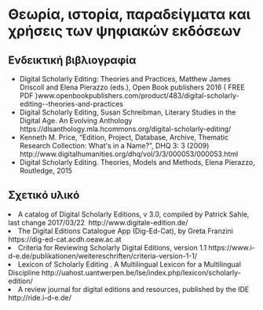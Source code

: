 
<h1>Θεωρία, ιστορία, παραδείγματα και χρήσεις των ψηφιακών εκδόσεων</h1> 
<h2>Ενδεικτική βιβλιογραφία </h2><lb/> 
<ul>

<li>Digital Scholarly Editing: Theories and Practices,  Matthew James Driscoll and Elena Pierazzo (eds.), Open Book publishers 2016 ( FREE PDF )www.openbookpublishers.com/product/483/digital-scholarly-editing--theories-and-practices</li>


<li>Digital Scholarly Editing, Susan Schreibman, Literary Studies in the Digital Age. An Evolving Anthology https://dlsanthology.mla.hcommons.org/digital-scholarly-editing/</li>

<li>Kenneth M. Price, “Edition, Project, Database, Archive, Thematic Research Collection: What's in a Name?”, DHQ 3: 3 (2009)
http://www.digitalhumanities.org/dhq/vol/3/3/000053/000053.html
</li>
<li>Digital Scholarly Editing. Theories, Models and Methods, Elena Pierazzo,  Routledge, 2015 
</li>
</ul>

<h2>Σχετικό υλικό </h2>
<li>A catalog of Digital Scholarly Editions, v 3.0, compiled by Patrick Sahle, last change 2017/03/22  http://www.digitale-edition.de/
</li>

<li>The Digital Editions Catalogue App (Dig-Ed-Cat), by Greta Franzini https://dig-ed-cat.acdh.oeaw.ac.at
</li>

<li>Criteria for Reviewing Scholarly Digital Editions, version 1.1 https://www.i-d-e.de/publikationen/weitereschriften/criteria-version-1-1/</li>


<li>Lexicon of Scholarly Editing . A Multilingual Lexicon for a Multilingual Discipline http://uahost.uantwerpen.be/lse/index.php/lexicon/scholarly-edition/</li>


<li>A review journal for digital editions and resources, published by the IDE http://ride.i-d-e.de/
</li>
</ul>
